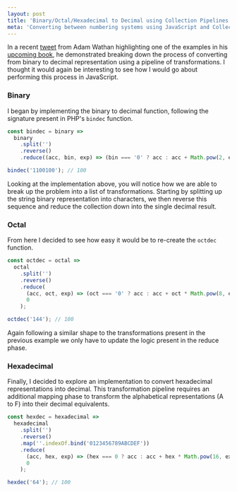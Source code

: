```yaml
---
layout: post
title: 'Binary/Octal/Hexadecimal to Decimal using Collection Pipelines in JavaScript'
meta: 'Converting between numbering systems using JavaScript and Collection Pipelines'
---
```


In a recent [tweet](https://twitter.com/adamwathan/status/720432624548900864) from Adam Wathan highlighting one of the examples in his [upcoming book](http://adamwathan.me/refactoring-to-collections/), he demonstrated breaking down the process of converting from binary to decimal representation using a pipeline of transformations.
I thought it would again be interesting to see how I would go about performing this process in JavaScript.

<!--more-->

### Binary

I began by implementing the binary to decimal function, following the signature present in PHP's `bindec` function.

```js
const bindec = binary =>
  binary
    .split('')
    .reverse()
    .reduce((acc, bin, exp) => (bin === '0' ? acc : acc + Math.pow(2, exp)), 0);

bindec('1100100'); // 100
```

Looking at the implementation above, you will notice how we are able to break up the problem into a list of transformations.
Starting by splitting up the string binary representation into characters, we then reverse this sequence and reduce the collection down into the single decimal result.

### Octal

From here I decided to see how easy it would be to re-create the `octdec` function.

```js
const octdec = octal =>
  octal
    .split('')
    .reverse()
    .reduce(
      (acc, oct, exp) => (oct === '0' ? acc : acc + oct * Math.pow(8, exp)),
      0
    );

octdec('144'); // 100
```

Again following a similar shape to the transformations present in the previous example we only have to update the logic present in the reduce phase.

### Hexadecimal

Finally, I decided to explore an implementation to convert hexadecimal representations into decimal.
This transformation pipeline requires an additional mapping phase to transform the alphabetical representations (A to F) into their decimal equivalents.

```js
const hexdec = hexadecimal =>
  hexadecimal
    .split('')
    .reverse()
    .map(''.indexOf.bind('0123456789ABCDEF'))
    .reduce(
      (acc, hex, exp) => (hex === 0 ? acc : acc + hex * Math.pow(16, exp)),
      0
    );

hexdec('64'); // 100
```
